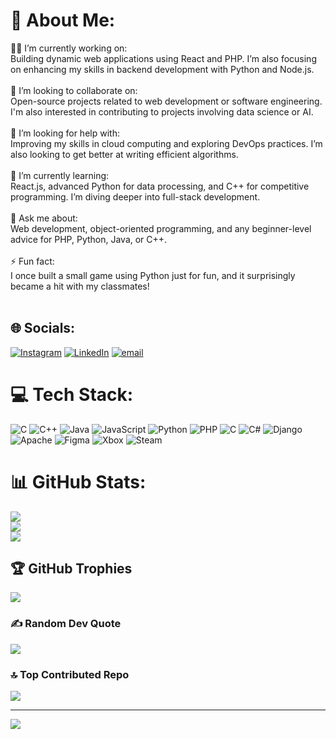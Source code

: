 # 💫 About Me:
🧑‍💻 I’m currently working on:<br>Building dynamic web applications using React and PHP. I’m also focusing on enhancing my skills in backend development with Python and Node.js.<br><br>🤝 I’m looking to collaborate on:<br>Open-source projects related to web development or software engineering. I'm also interested in contributing to projects involving data science or AI.<br><br>🙋 I’m looking for help with:<br>Improving my skills in cloud computing and exploring DevOps practices. I’m also looking to get better at writing efficient algorithms.<br><br>🌱 I’m currently learning:<br>React.js, advanced Python for data processing, and C++ for competitive programming. I’m diving deeper into full-stack development.<br><br>💬 Ask me about:<br>Web development, object-oriented programming, and any beginner-level advice for PHP, Python, Java, or C++.<br><br>⚡ Fun fact:<br>I once built a small game using Python just for fun, and it surprisingly became a hit with my classmates!<br><br>


## 🌐 Socials:
[![Instagram](https://img.shields.io/badge/Instagram-%23E4405F.svg?logo=Instagram&logoColor=white)](https://instagram.com/@rehsa.ton) [![LinkedIn](https://img.shields.io/badge/LinkedIn-%230077B5.svg?logo=linkedin&logoColor=white)](https://linkedin.com/in/www.linkedin.com/in/asher-sunil-koshy-9924a4252) [![email](https://img.shields.io/badge/Email-D14836?logo=gmail&logoColor=white)](mailto:asherskoshy2003@gmail.com) 

# 💻 Tech Stack:
![C](https://img.shields.io/badge/c-%2300599C.svg?style=for-the-badge&logo=c&logoColor=white) ![C++](https://img.shields.io/badge/c++-%2300599C.svg?style=for-the-badge&logo=c%2B%2B&logoColor=white) ![Java](https://img.shields.io/badge/java-%23ED8B00.svg?style=for-the-badge&logo=openjdk&logoColor=white) ![JavaScript](https://img.shields.io/badge/javascript-%23323330.svg?style=for-the-badge&logo=javascript&logoColor=%23F7DF1E) ![Python](https://img.shields.io/badge/python-3670A0?style=for-the-badge&logo=python&logoColor=ffdd54) ![PHP](https://img.shields.io/badge/php-%23777BB4.svg?style=for-the-badge&logo=php&logoColor=white) ![C](https://img.shields.io/badge/c-%2300599C.svg?style=for-the-badge&logo=c&logoColor=white) ![C#](https://img.shields.io/badge/c%23-%23239120.svg?style=for-the-badge&logo=csharp&logoColor=white) ![Django](https://img.shields.io/badge/django-%23092E20.svg?style=for-the-badge&logo=django&logoColor=white) ![Apache](https://img.shields.io/badge/apache-%23D42029.svg?style=for-the-badge&logo=apache&logoColor=white) ![Figma](https://img.shields.io/badge/figma-%23F24E1E.svg?style=for-the-badge&logo=figma&logoColor=white) ![Xbox](https://img.shields.io/badge/xbox-%23107C10.svg?style=for-the-badge&logo=xbox&logoColor=white) ![Steam](https://img.shields.io/badge/steam-%23000000.svg?style=for-the-badge&logo=steam&logoColor=white)
# 📊 GitHub Stats:
![](https://github-readme-stats.vercel.app/api?username=asherskoshy&theme=dark&hide_border=false&include_all_commits=false&count_private=false)<br/>
![](https://nirzak-streak-stats.vercel.app/?user=asherskoshy&theme=dark&hide_border=false)<br/>
![](https://github-readme-stats.vercel.app/api/top-langs/?username=asherskoshy&theme=dark&hide_border=false&include_all_commits=false&count_private=false&layout=compact)

## 🏆 GitHub Trophies
![](https://github-profile-trophy.vercel.app/?username=asherskoshy&theme=radical&no-frame=false&no-bg=false&margin-w=4)

### ✍️ Random Dev Quote
![](https://quotes-github-readme.vercel.app/api?type=horizontal&theme=tokyonight)

### 🔝 Top Contributed Repo
![](https://github-contributor-stats.vercel.app/api?username=asherskoshy&limit=5&theme=dark&combine_all_yearly_contributions=true)

---
[![](https://visitcount.itsvg.in/api?id=asherskoshy&icon=0&color=0)](https://visitcount.itsvg.in)

<!-- Proudly created with GPRM ( https://gprm.itsvg.in ) -->
